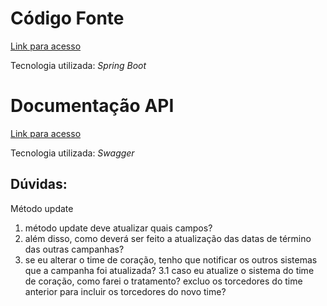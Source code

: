 # Código Fonte
[Link para acesso](rr-campanha)

Tecnologia utilizada: _Spring Boot_

# Documentação API
[Link para acesso](api.yaml)

Tecnologia utilizada: _Swagger_

## Dúvidas:

Método update
1. método update deve atualizar quais campos? 
2. além disso, como deverá ser feito a atualização das datas de término das outras campanhas?
3. se eu alterar o time de coração, tenho que notificar os outros sistemas que a campanha foi atualizada?
3.1 caso eu atualize o sistema do time de coração, como farei o tratamento? excluo os torcedores do time anterior para incluir os torcedores do novo time? 

